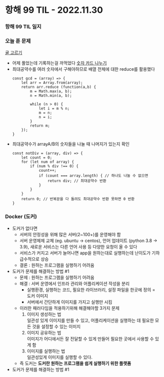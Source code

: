 # 항해 99 TIL - 2022.11.30
### 항해 99 TIL 일지

### 오늘 푼 문제
[귤 고르기](https://school.programmers.co.kr/learn/courses/30/lessons/138476)
* 어제 풀었는데 기록하는걸 까먹었다
[숫자 카드 나누기](https://school.programmers.co.kr/learn/courses/30/lessons/135807)
* 최대공약수를 여러 숫자에서 구해야하므로 배열 전체에 대한 reduce를 활용했다
  ```
  const gcd = (array) => {
      let arr = Array.from(array);
      return arr.reduce (function(a,b) {
          m = Math.max(a, b);
          n = Math.min(a, b);
  
          while (n > 0) {
              let i = m % n;
              m = n; 
              n = i; 
          }
          return m;
      });
  }
  ```
* 최대공약수가 arrayA/B의 숫자들을 나눌 때 나머지가 있는지 확인
  ```
  const notDiv = (array, div) => {
      let count = 0;
      for (let num of array) {
          if (num % div !== 0) {
              count++;
              if (count === array.length) { // 하나도 나눌 수 없으면
                  return div; // 최대공약수 반환
              }
          }
      }
      return 0; // 반복문을 다 돌려도 최대공약수 반환 못하면 0 반환
  }
  ```

### Docker (도커)
* 도커가 없다면
  - 서버의 안정성을 위해 많은 서버(2~100+)를 운영해야 함
  - 서버 운영체제 교체 (eg. ubuntu -> centos), 언어 업데이트 (python 3.8 -> 3.9), 새로운 서비스는 다른 언어 사용 등 다양한 요청이 올 수 있다
  - 서비스가 커지고 서버가 늘어나면 app을 원하는대로 실행하는데 난이도가 기하급수적으로 상승
  - 결론 : 원하는 프로그램을 실행하기 어려움
* 도커가 문제를 해결하는 방법 #1
  - 문제 : 원하는 프로그램을 실행하기 어려움
  - 해결 : 서버 운영에서 인프라 관리와 어플리케이션 작성을 분리
    + 실행환경, 실행하는 코드, 필요한 라이브러리, 설정 파일을 한곳에 정의 = 도커 이미지
    + 서버에서 간단하게 이미지를 가지고 실행만 시킴
  - 이러한 패러다임을 적용하기위해 해결해야할 3가지 문제
    1. 이미지 생성하는 법 <br>
      일관성 있게 이미지를 만들 수 있고, 어플리케이션을 실행하는 데 필요한 모든 것을 설정할 수 있는 이미지
    2. 이미지 공유하는 법 <br>
      이미지가 어디에서든 잘 전달할 수 있게 만들어 필요한 곳에서 사용할 수 있게 함
    3. 이미지를 실행하는 법 <br>
      일관성있게 이미지를 실행할 수 있다.
  - 즉 도커는 **도커란 원하는 프로그램을 쉽게 실행하기 위한 플랫폼**
* 도커가 문제를 해결하는 방법 #1
